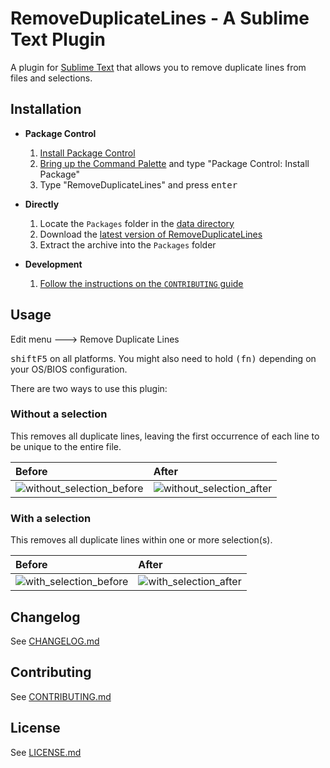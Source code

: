 # RemoveDuplicateLines - A Sublime Text Plugin

A plugin for [Sublime Text](http://www.sublimetext.com/) that allows you to remove duplicate lines from files and selections.

## Installation

* **Package Control**
  1. [Install Package Control](https://packagecontrol.io/installation)
  1. [Bring up the Command Palette](https://sublime-text.readthedocs.io/en/stable/reference/command_palette.html#how-to-use-the-command-palette) and type "Package Control: Install Package"
  1. Type "RemoveDuplicateLines" and press <kbd>enter</kbd>

* **Directly**
  1. Locate the `Packages` folder in the [data directory](http://docs.sublimetext.info/en/sublime-text-3/basic_concepts.html#the-data-directory)
  1. Download the [latest version of RemoveDuplicateLines](https://github.com/ilyakam/RemoveDuplicateLines/releases/latest)
  1. Extract the archive into the `Packages` folder

* **Development**
  1. [Follow the instructions on the `CONTRIBUTING` guide](./CONTRIBUTING.md#getting-started)

## Usage

Edit menu ---> Remove Duplicate Lines

<kbd>shift</kbd><kbd>F5</kbd> on all platforms. You might also need to hold <kbd>(fn)</kbd> depending on your OS/BIOS configuration.

There are two ways to use this plugin:

### Without a selection

This removes all duplicate lines, leaving the first occurrence of each line to be unique to the entire file.

| Before | After |
| :----- | :---- |
| ![without_selection_before](https://user-images.githubusercontent.com/183227/40892300-1451b4b8-674a-11e8-95e9-041738f3ecd1.png) | ![without_selection_after](https://user-images.githubusercontent.com/183227/40892301-146c9940-674a-11e8-99a8-1878699f5114.png) |

### With a selection

This removes all duplicate lines within one or more selection(s).

| Before | After |
| :----- | :---- |
| ![with_selection_before](https://user-images.githubusercontent.com/183227/40892302-1488c674-674a-11e8-9dce-92fff33cb903.png) | ![with_selection_after](https://user-images.githubusercontent.com/183227/40892303-14b18f64-674a-11e8-9d81-cf865d06565b.png)

## Changelog

See [CHANGELOG.md](./CHANGELOG.md)

## Contributing

See [CONTRIBUTING.md](./CONTRIBUTING.md)

## License

See [LICENSE.md](./LICENSE.md)
